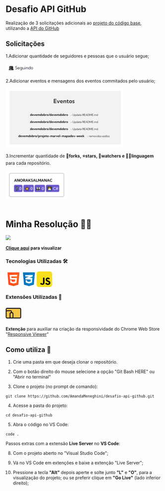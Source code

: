 # Desafio API GitHub
Realização de 3 solicitações adicionais ao [projeto do código base](https://github.com/AmandaMeneghini/projeto-inicial-fetch-github-api.git), utilizando a [API do GitHub](https://docs.github.com/pt/rest/users/users?apiVersion=2022-11-28#get-a-user)

## Solicitações

1.Adicionar quantidade de seguidores e pessoas que o usuário segue;


<img src="./src/images/readme/design/demo-following.png" style="max-width: 100px">

2.Adicionar eventos e mensagens dos eventos commitados pelo usuário;


<img src="./src/images/readme/design/demo-user-events.png">

3.Incrementar quantidade de **🍴forks, ⭐stars, 👀watchers e 👨‍💻linguagem** para cada repositório.

<img src="./src/images/readme/design/demo-datails-repositorie.png" style="max-width: 200px">

<br>
<br>

# Minha Resolução 👩‍💻

<img src="./src/images/readme/demo/demo-final-II.gif">

**[Clique aqui](https://amandameneghini.github.io/desafio-api-github/) para visualizar**

### Tecnologias Utilizadas 🛠

<div style="display: flex">
    <img src="./src/images/readme/icons/logo-html-5-1536.png" style="width: 50px" alt="logo HTML">
    <img src="./src/images/readme/icons/logo-css-3-2048.png" style="width: 50px" alt="logo CSS">
    <img src="./src/images/readme/icons/javascript_icon_130900.png" style="width: 50px" alt="logo JavaScript">
</div>

### Extensões Utilizadas 🎨

<img src="./src/images/readme/icons/responsive-viewer.png" style="width: 50px; margin-right: 10px" alt="Responsive Viewer">

**Extenção** para auxiliar na criação da responsividade do Chrome Web Store "[Responsive Viewer](https://chromewebstore.google.com/detail/responsive-viewer/inmopeiepgfljkpkidclfgbgbmfcennb)" 

## Como utiliza 🤔

1. Crie uma pasta em que deseja clonar o repositório.

2. Com o botão direito do mouse selecione a opção "Git Bash HERE" ou "Abrir no terminal" 

3. Clone o projeto (no prompt de comando):

```
git clone https://github.com/AmandaMeneghini/desafio-api-github.git
```

4. Acesse a pasta do projeto:

```
cd desafio-api-github
```

5. Abra o código no VS Code:

```
code .
```

Passos extras com a extensão **Live Server** no **VS Code**:

8. Com o projeto aberto no "Visual Studio Code";

7. Vá no VS Code em extenções e baixe a extenção "Live Server";

8. Pressione a tecla **"Alt"** depois aperte e solte junto **"L"** e **"O"**, para a visualização do projeto; ou se preferir clique em **"Go Live"** (lado inferior direito);
